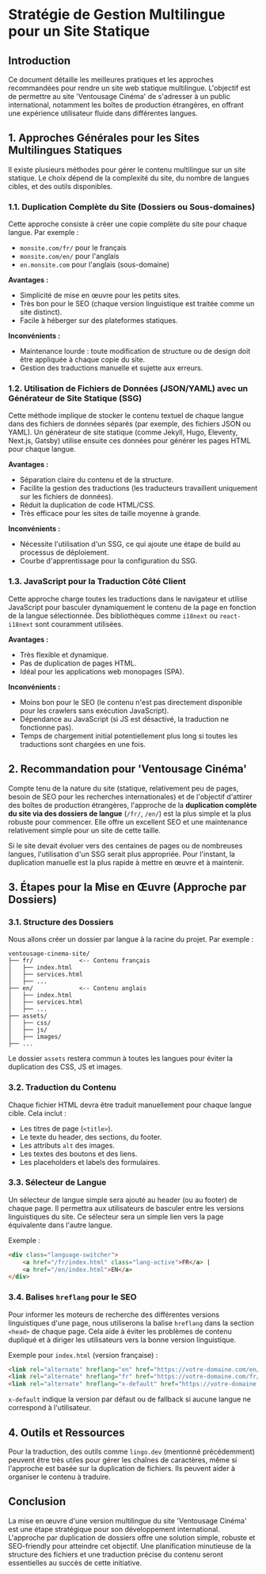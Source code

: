 # Stratégie de Gestion Multilingue pour un Site Statique

## Introduction

Ce document détaille les meilleures pratiques et les approches recommandées pour rendre un site web statique multilingue. L'objectif est de permettre au site 'Ventousage Cinéma' de s'adresser à un public international, notamment les boîtes de production étrangères, en offrant une expérience utilisateur fluide dans différentes langues.

## 1. Approches Générales pour les Sites Multilingues Statiques

Il existe plusieurs méthodes pour gérer le contenu multilingue sur un site statique. Le choix dépend de la complexité du site, du nombre de langues cibles, et des outils disponibles.

### 1.1. Duplication Complète du Site (Dossiers ou Sous-domaines)

Cette approche consiste à créer une copie complète du site pour chaque langue. Par exemple :
- `monsite.com/fr/` pour le français
- `monsite.com/en/` pour l'anglais
- `en.monsite.com` pour l'anglais (sous-domaine)

**Avantages :**
- Simplicité de mise en œuvre pour les petits sites.
- Très bon pour le SEO (chaque version linguistique est traitée comme un site distinct).
- Facile à héberger sur des plateformes statiques.

**Inconvénients :**
- Maintenance lourde : toute modification de structure ou de design doit être appliquée à chaque copie du site.
- Gestion des traductions manuelle et sujette aux erreurs.

### 1.2. Utilisation de Fichiers de Données (JSON/YAML) avec un Générateur de Site Statique (SSG)

Cette méthode implique de stocker le contenu textuel de chaque langue dans des fichiers de données séparés (par exemple, des fichiers JSON ou YAML). Un générateur de site statique (comme Jekyll, Hugo, Eleventy, Next.js, Gatsby) utilise ensuite ces données pour générer les pages HTML pour chaque langue.

**Avantages :**
- Séparation claire du contenu et de la structure.
- Facilite la gestion des traductions (les traducteurs travaillent uniquement sur les fichiers de données).
- Réduit la duplication de code HTML/CSS.
- Très efficace pour les sites de taille moyenne à grande.

**Inconvénients :**
- Nécessite l'utilisation d'un SSG, ce qui ajoute une étape de build au processus de déploiement.
- Courbe d'apprentissage pour la configuration du SSG.

### 1.3. JavaScript pour la Traduction Côté Client

Cette approche charge toutes les traductions dans le navigateur et utilise JavaScript pour basculer dynamiquement le contenu de la page en fonction de la langue sélectionnée. Des bibliothèques comme `i18next` ou `react-i18next` sont couramment utilisées.

**Avantages :**
- Très flexible et dynamique.
- Pas de duplication de pages HTML.
- Idéal pour les applications web monopages (SPA).

**Inconvénients :**
- Moins bon pour le SEO (le contenu n'est pas directement disponible pour les crawlers sans exécution JavaScript).
- Dépendance au JavaScript (si JS est désactivé, la traduction ne fonctionne pas).
- Temps de chargement initial potentiellement plus long si toutes les traductions sont chargées en une fois.

## 2. Recommandation pour 'Ventousage Cinéma'

Compte tenu de la nature du site (statique, relativement peu de pages, besoin de SEO pour les recherches internationales) et de l'objectif d'attirer des boîtes de production étrangères, l'approche de la **duplication complète du site via des dossiers de langue** (`/fr/`, `/en/`) est la plus simple et la plus robuste pour commencer. Elle offre un excellent SEO et une maintenance relativement simple pour un site de cette taille.

Si le site devait évoluer vers des centaines de pages ou de nombreuses langues, l'utilisation d'un SSG serait plus appropriée. Pour l'instant, la duplication manuelle est la plus rapide à mettre en œuvre et à maintenir.

## 3. Étapes pour la Mise en Œuvre (Approche par Dossiers)

### 3.1. Structure des Dossiers

Nous allons créer un dossier par langue à la racine du projet. Par exemple :

```
ventousage-cinema-site/
├── fr/             <-- Contenu français
│   ├── index.html
│   ├── services.html
│   ├── ...
├── en/             <-- Contenu anglais
│   ├── index.html
│   ├── services.html
│   ├── ...
├── assets/
│   ├── css/
│   ├── js/
│   ├── images/
├── ...
```

Le dossier `assets` restera commun à toutes les langues pour éviter la duplication des CSS, JS et images.

### 3.2. Traduction du Contenu

Chaque fichier HTML devra être traduit manuellement pour chaque langue cible. Cela inclut :
- Les titres de page (`<title>`).
- Le texte du header, des sections, du footer.
- Les attributs `alt` des images.
- Les textes des boutons et des liens.
- Les placeholders et labels des formulaires.

### 3.3. Sélecteur de Langue

Un sélecteur de langue simple sera ajouté au header (ou au footer) de chaque page. Il permettra aux utilisateurs de basculer entre les versions linguistiques du site. Ce sélecteur sera un simple lien vers la page équivalente dans l'autre langue.

Exemple :

```html
<div class="language-switcher">
    <a href="/fr/index.html" class="lang-active">FR</a> |
    <a href="/en/index.html">EN</a>
</div>
```

### 3.4. Balises `hreflang` pour le SEO

Pour informer les moteurs de recherche des différentes versions linguistiques d'une page, nous utiliserons la balise `hreflang` dans la section `<head>` de chaque page. Cela aide à éviter les problèmes de contenu dupliqué et à diriger les utilisateurs vers la bonne version linguistique.

Exemple pour `index.html` (version française) :

```html
<link rel="alternate" hreflang="en" href="https://votre-domaine.com/en/index.html" />
<link rel="alternate" hreflang="fr" href="https://votre-domaine.com/fr/index.html" />
<link rel="alternate" hreflang="x-default" href="https://votre-domaine.com/fr/index.html" />
```

`x-default` indique la version par défaut ou de fallback si aucune langue ne correspond à l'utilisateur.

## 4. Outils et Ressources

Pour la traduction, des outils comme `lingo.dev` (mentionné précédemment) peuvent être très utiles pour gérer les chaînes de caractères, même si l'approche est basée sur la duplication de fichiers. Ils peuvent aider à organiser le contenu à traduire.

## Conclusion

La mise en œuvre d'une version multilingue du site 'Ventousage Cinéma' est une étape stratégique pour son développement international. L'approche par duplication de dossiers offre une solution simple, robuste et SEO-friendly pour atteindre cet objectif. Une planification minutieuse de la structure des fichiers et une traduction précise du contenu seront essentielles au succès de cette initiative.

